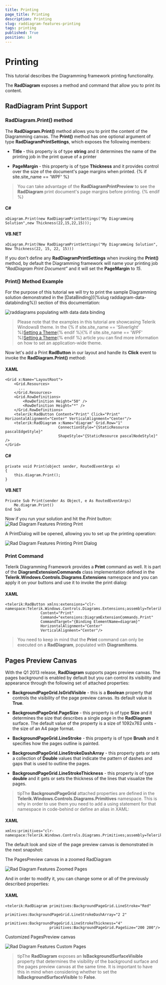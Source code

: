 ```yaml
---
title: Printing
page_title: Printing
description: Printing
slug: raddiagram-features-printing
tags: printing
published: True
position: 14
---
```


# Printing



This tutorial describes the Diagramming framework printing functionality.

The __RadDiagram__ exposes a method and command that allow you to print its content.
	  

## RadDiagram Print Support

###  RadDiagram.Print() method
		  

The __RadDiagram.Print()__ method allows you to print the content of the Diagramming canvas. The __Print()__ method has one optional argument of type __RadDiagramPrintSettings__, which exposes the following members:
			

* __Title__ - this property is of type __string__ and it determines the name of the printing job in the print queue of a printer
				

* __PageMargin__ - this property is of type __Thickness__ and it provides control over the size of the document's page margins when printed.
				{% if site.site_name == 'WPF' %}

>You can take advantage of the __RadDiagramPrintPreview__ to see the __RadDiagram__ print document's page margins before printing.
					{% endif %}
#### __C#__
    xDiagram.Print(new RadDiagramPrintSettings("My Diagramming Solution",new Thickness(22,15,22,15)));		  
#### __VB.NET__
    xDiagram.Print(New RadDiagramPrintSettings("My Diagramming Solution", New Thickness(22, 15, 22, 15)))		  

If you don't define any __RadDiagramPrintSettings__ when invoking the __Print()__ method, by default the Diagramming framework will name your printing job *"RadDiagram Print Document"* and it will set the __PageMargin__ to *15*.
			

### Print() Method Example

For the purpose of this tutorial we will try to print the sample Diagramming solution demonstrated in the [DataBinding]({%slug raddiagram-data-databinding%}) section of this documentation:

![raddiagrams populating with data data binding](images/raddiagrams_populating_with_data_data_binding.png)

>Please note that the examples in this tutorial are showcasing Telerik Windows8 theme. In the {% if site.site_name == 'Silverlight' %}[Setting a Theme](http://www.telerik.com/help/silverlight/common-styling-apperance-setting-theme.html#Setting_Application-Wide_Built-In_Theme_in_the_Code-Behind){% endif %}{% if site.site_name == 'WPF' %}[Setting a Theme](http://www.telerik.com/help/wpf/common-styling-apperance-setting-theme-wpf.html#Setting_Application-Wide_Built-In_Theme_in_the_Code-Behind){% endif %} article you can find more information on how to set an application-wide theme.
			  

Now let's add a Print __RadButton__ in our layout and handle its __Click__ event to invoke the __RadDiagram.Print()__ method:
			
#### __XAML__
    <Grid x:Name="LayoutRoot">
        <Grid.Resources>
          ...
        </Grid.Resources>
        <Grid.RowDefinitions>
            <RowDefinition Height="50" />
            <RowDefinition Height="*" />
        </Grid.RowDefinitions>
        <telerik:RadButton Content="Print" Click="Print" HorizontalAlignment="Center" VerticalAlignment="Center"/>
        <telerik:RadDiagram x:Name="diagram" Grid.Row="1"
                            ConnectionStyle="{StaticResource pascalEdgeStyle}"
                            ShapeStyle="{StaticResource pascalNodeStyle}" />
    </Grid>				  


#### __C#__
    private void Print(object sender, RoutedEventArgs e)
    {
        this.diagram.Print();
    }				  


#### __VB.NET__
    Private Sub Print(sender As Object, e As RoutedEventArgs)
        Me.diagram.Print()
    End Sub				  


Now if you run your solution and hit the *Print* button:
![Rad Diagram Features Printing Print](images/RadDiagram_Features_Printing_Print.png)

A PrintDialog will be opened, allowing you to set up the printing operation:

![Rad Diagram Features Printing Print Dialog](images/RadDiagram_Features_Printing_PrintDialog.png)

### Print Command

Telerik Diagramming Framework provides a __Print__ command as well. It is part of the __DiagramExtensionCommands__ class implementation defined in the __Telerik.Windows.Controls.Diagrams.Extensions__ namespace and  you can apply it on your buttons and use it to invoke the print dialog:
			

#### __XAML__
    <telerik:RadButton xmlns:extensions="clr-namespace:Telerik.Windows.Controls.Diagrams.Extensions;assembly=Telerik.Windows.Controls.Diagrams.Extensions"
					Content="Print" 
					Command="extensions:DiagramExtensionCommands.Print" 
					CommandTarget="{Binding ElementName=diagram}" 
					HorizontalAlignment="Center" 
					VerticalAlignment="Center"/>			  

>You need to keep in mind that the __Print__ command can only be executed on a __RadDiagram__, populated with __DiagramItems__.
			

## Pages Preview Canvas

With the Q1 2013 release, __RadDiagram__ supports pages preview canvas. The pages background is enabled by default but you can control its visibility and appearance through the following set of attached properties:
		

* __BackgroundPageGrid.IsGridVisible__ - this is a __Boolean__ property that controls the visibility of the page preview canvas. Its default value is __True__.
			

* __BackgroundPageGrid.PageSize__ - this property is of type __Size__ and it determines the size that describes a single page in the __RadDiagram__ surface. The default value of the property is a size of 1092x763 units - the size of an A4 page format.
			

* __BackgroundPageGrid.LineStroke__ - this property is of type __Brush__ and it specifies how the pages outline is painted.
			

* __BackgroundPageGrid.LineStrokeDashArray__ - this property gets or sets a collection of __Double__ values that indicate the pattern of dashes and gaps that is used to outline the pages.
			

* __BackgroundPageGrid.LineStrokeThickness__ - this property is of type __double__ and it gets or sets the thickness of the lines that visualize the pages.
			

>tipThe __BackgroundPageGrid__ attached properties are defined in the __Telerik.Windows.Controls.Diagrams.Primitives__ namespace. This is why in order to use them you need to add a using statement for that namespace in code-behind or define an alias in XAML:

#### __XAML__ 
    xmlns:primitives="clr-namespace:Telerik.Windows.Controls.Diagrams.Primitives;assembly=Telerik.Windows.Controls.Diagrams".
		  

The default look and size of the page preview canvas is demonstrated in the next snapshot:
		

The PagesPreview canvas in a zoomed RadDiagram

![Rad Diagram Features Zoomed Pages](images/RadDiagram_Features_ZoomedPages.png)

And in order to modify it, you can change some or all of the previously described properties: 

#### __XAML__
    <telerik:RadDiagram primitives:BackgroundPageGrid.LineStroke="Red"
                        primitives:BackgroundPageGrid.LineStrokeDashArray="2 2"
                        primitives:BackgroundPageGrid.LineStrokeThickness="4"
                        primitives:BackgroundPageGrid.PageSize="200 200"/>		  

Customized PagesPreview canvas

![Rad Diagram Features Custom Pages](images/RadDiagram_Features_CustomPages.png)

>tipThe __RadDiagram__ exposes an __IsBackgroundSurfaceVisible__ property that determines the visibility of the background surface and the pages preview canvas at the same time. It is important to have this in mind when considering whether to set the __IsBackgroundSurfaceVisible__ to __False__.